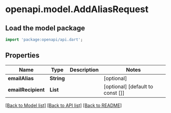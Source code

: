# openapi.model.AddAliasRequest

## Load the model package
```dart
import 'package:openapi/api.dart';
```

## Properties
Name | Type | Description | Notes
------------ | ------------- | ------------- | -------------
**emailAlias** | **String** |  | [optional] 
**emailRecipient** | **List<String>** |  | [optional] [default to const []]

[[Back to Model list]](../README.md#documentation-for-models) [[Back to API list]](../README.md#documentation-for-api-endpoints) [[Back to README]](../README.md)


